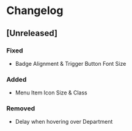 # Changelog

## [Unreleased]

### Fixed

- Badge Alignment & Trigger Button Font Size

### Added

- Menu Item Icon Size & Class

### Removed

- Delay when hovering over Department
